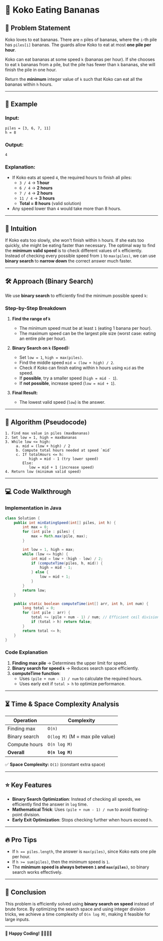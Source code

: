 # 🍌 Koko Eating Bananas

## 📌 Problem Statement
Koko loves to eat bananas. There are `n` piles of bananas, where the `i`-th pile has `piles[i]` bananas. The guards allow Koko to eat at most **one pile per hour**.

Koko can eat bananas at some speed `k` (bananas per hour). If she chooses to eat `k` bananas from a pile, but the pile has fewer than `k` bananas, she will finish the pile in one hour.

Return the **minimum** integer value of `k` such that Koko can eat all the bananas within `h` hours.

---

## 🔹 Example
### **Input:**
```text
piles = [3, 6, 7, 11]
h = 8
```
### **Output:**
```text
4
```

### **Explanation:**
- If Koko eats at speed `4`, the required hours to finish all piles:
  - `3 / 4` → **1 hour**
  - `6 / 4` → **2 hours**
  - `7 / 4` → **2 hours**
  - `11 / 4` → **3 hours**
  - **Total = 8 hours** (valid solution)
- Any speed lower than `4` would take more than 8 hours.

---
## 🎡 Intuition
If Koko eats too slowly, she won't finish within `h` hours. If she eats too quickly, she might be eating faster than necessary. The optimal way to find the **minimum valid speed** is to check different values of `k` efficiently. Instead of checking every possible speed from `1` to `max(piles)`, we can use **binary search** to **narrow down** the correct answer much faster.

---
## 🛠️ Approach (Binary Search)
We use **binary search** to efficiently find the minimum possible speed `k`:

### **Step-by-Step Breakdown**
1. **Find the range of `k`**
   - The minimum speed must be at least `1` (eating 1 banana per hour).
   - The maximum speed can be the largest pile size (worst case: eating an entire pile per hour).
   
2. **Binary Search on `k` (Speed):**
   - Set `low = 1`, `high = max(piles)`.
   - Find the middle speed `mid = (low + high) / 2`.
   - Check if Koko can finish eating within `h` hours using `mid` as the speed.
   - If **possible**, try a smaller speed (`high = mid - 1`).
   - If **not possible**, increase speed (`low = mid + 1`).
   
3. **Final Result:**
   - The lowest valid speed (`low`) is the answer.

---

## 📝 Algorithm (Pseudocode)
```plaintext
1. Find max value in piles (maxBananas)
2. Set low = 1, high = maxBananas
3. While low <= high:
     a. mid = (low + high) / 2
     b. Compute total hours needed at speed `mid`
     c. If totalHours <= h:
           high = mid - 1 (try lower speed)
        Else:
           low = mid + 1 (increase speed)
4. Return low (minimum valid speed)
```

---

## 💻 Code Walkthrough
### **Implementation in Java**
```java
class Solution {
    public int minEatingSpeed(int[] piles, int h) {
        int max = 0;
        for (int pile : piles) {
            max = Math.max(pile, max);
        }

        int low = 1, high = max;
        while (low <= high) {
            int mid = low + (high - low) / 2;
            if (computeTime(piles, h, mid)) {
                high = mid - 1;
            } else {
                low = mid + 1;
            }
        }
        return low;
    }

    public static boolean computeTime(int[] arr, int h, int num) {
        long total = 0;
        for (int pile : arr) {
            total += (pile + num - 1) / num; // Efficient ceil division
            if (total > h) return false;
        }
        return total <= h;
    }
}
```

### **Code Explanation**
1. **Finding max pile** → Determines the upper limit for speed.
2. **Binary search for speed `k`** → Reduces search space efficiently.
3. **computeTime function**:
   - Uses `(pile + num - 1) / num` to calculate the required hours.
   - Uses early exit if `total > h` to optimize performance.

---

## ⏳ Time & Space Complexity Analysis
| Operation       | Complexity |
|----------------|------------|
| Finding max    | `O(n)` |
| Binary search  | `O(log M)` (M = max pile value) |
| Compute hours  | `O(n log M)` |
| **Overall**    | **`O(n log M)`** |

✅ **Space Complexity:** `O(1)` (constant extra space)

---

## ⭐ Key Features
- **Binary Search Optimization**: Instead of checking all speeds, we efficiently find the answer in `log` time.
- **Mathematical Trick**: Uses `(pile + num - 1) / num` to avoid floating-point division.
- **Early Exit Optimization**: Stops checking further when hours exceed `h`.

---

## 🔥 Pro Tips
- If `h == piles.length`, the answer is `max(piles)`, since Koko eats one pile per hour.
- If `h >= sum(piles)`, then the minimum speed is `1`.
- The **minimum speed is always between `1` and `max(piles)`**, so binary search works effectively.

---

## 🎯 Conclusion
This problem is efficiently solved using **binary search on speed** instead of brute force. By optimizing the search space and using integer division tricks, we achieve a time complexity of `O(n log M)`, making it feasible for large inputs.

---

**🚀 Happy Coding!** 👩‍💻👨‍💻


